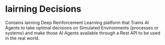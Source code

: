 # lairning Decisions
Contains lairning Deep Reinforcement Learning platform that Trains AI Agents to take optimal decisions on Simulated Environments (processes or systems) and make those AI Agents available through a Rest API to be used in the real world.




